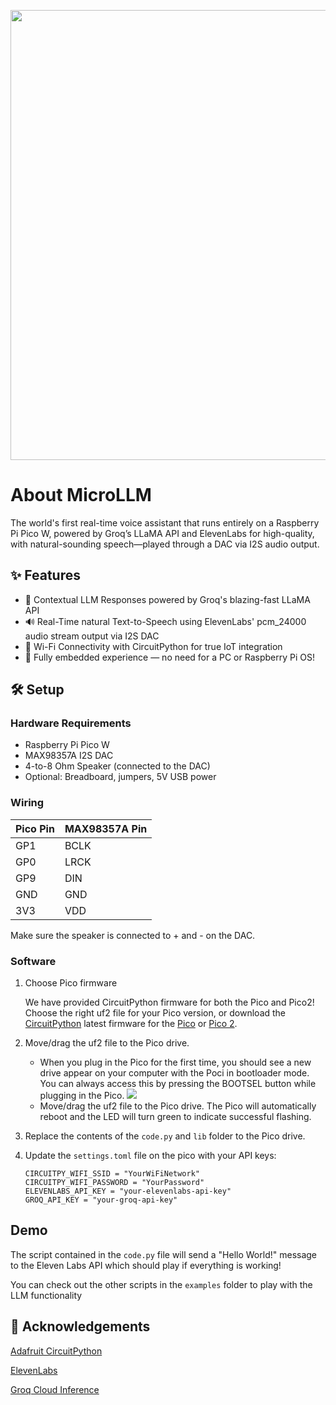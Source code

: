 <div align=center>

<p align="center">
<img src="./assets/dancing-llama.gif" width="720">
</p>

</div>

# About MicroLLM

The world's first real-time voice assistant that runs entirely on a Raspberry Pi Pico W, powered by Groq’s LLaMA API and ElevenLabs for high-quality, with natural-sounding speech—played through a DAC via I2S audio output.

## ✨ Features 
- 🤖 Contextual LLM Responses powered by Groq's blazing-fast LLaMA API
- 🔊 Real-Time natural Text-to-Speech using ElevenLabs' pcm_24000 audio stream output via I2S DAC
- 📶 Wi-Fi Connectivity with CircuitPython for true IoT integration
- 🧠 Fully embedded experience — no need for a PC or Raspberry Pi OS!

## 🛠️ Setup

### Hardware Requirements 
- Raspberry Pi Pico W
- MAX98357A I2S DAC
- 4-to-8 Ohm Speaker (connected to the DAC)
- Optional: Breadboard, jumpers, 5V USB power

### Wiring

| Pico Pin	| MAX98357A Pin |
| --------- | ------------- |
| GP1	| BCLK |
| GP0	 | LRCK |
| GP9	| DIN |
| GND	| GND |
| 3V3	| VDD |

Make sure the speaker is connected to + and - on the DAC.

### Software

1. Choose Pico firmware

    We have provided CircuitPython firmware for both the Pico and Pico2! Choose the right uf2 file for your Pico version, or download the [CircuitPython](https://circuitpython.org/) latest firmware for the [Pico](https://circuitpython.org/board/raspberry_pi_pico/) or [Pico 2](https://circuitpython.org/board/raspberry_pi_pico_2/). 

2. Move/drag the uf2 file to the Pico drive.
   - When you plug in the Pico for the first time, you should see a new drive appear on your computer with the Poci in bootloader mode. You can always access this by pressing the BOOTSEL button while plugging in the Pico.
   ![](assets/pico_first_time.PNG)
   - Move/drag the uf2 file to the Pico drive. The Pico will automatically reboot and the LED will turn green to indicate successful flashing.

3. Replace the contents of the `code.py` and `lib` folder to the Pico drive.

4. Update the `settings.toml` file on the pico with your API keys:
   ```
   CIRCUITPY_WIFI_SSID = "YourWiFiNetwork"
   CIRCUITPY_WIFI_PASSWORD = "YourPassword"
   ELEVENLABS_API_KEY = "your-elevenlabs-api-key"
   GROQ_API_KEY = "your-groq-api-key"
   ```


## Demo
The script contained in the `code.py` file will send a "Hello World!" message to the Eleven Labs API which should play if everything is working!

You can check out the other scripts in the `examples` folder to play with the LLM functionality


## 🙌 Acknowledgements

[Adafruit CircuitPython](https://circuitpython.org/)

[ElevenLabs](https://elevenlabs.io/docs/overview)

[Groq Cloud Inference](https://groq.com/)
